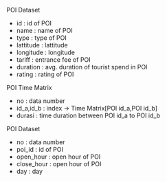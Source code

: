 POI Dataset
- id : id of POI
- name : name of POI
- type : type of POI
- lattitude : lattitude
- longitude : longitude
- tariff : entrance fee of POI
- duration : avg. duration of tourist spend in POI
- rating : rating of POI


POI Time Matrix
- no : data number
- id_a,id_b : index -> Time Matrix[POI id_a,POI id_b]
- durasi : time duration between POI id_a to POI id_b
  
POI Dataset
- no : data number
- poi_id : id of POI
- open_hour : open hour of POI
- close_hour : open hour of POI
- day : day
